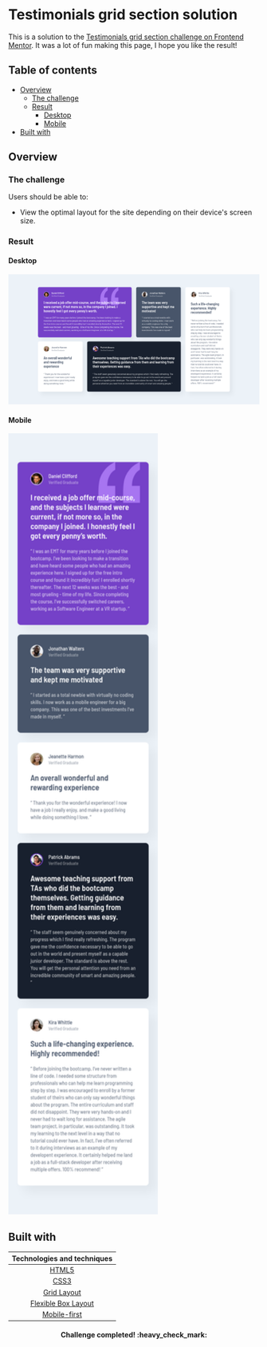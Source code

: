 # Testimonials grid section solution

This is a solution to the [Testimonials grid section challenge on Frontend Mentor](https://www.frontendmentor.io/challenges/testimonials-grid-section-Nnw6J7Un7). It was a lot of fun making this page, I hope you like the result!

## Table of contents

- [Overview](#overview)
  - [The challenge](#the-challenge)
  - [Result](#result)
    - [Desktop](#desktop)
    - [Mobile](#mobile)
- [Built with](#built-with)

## Overview

### The challenge

Users should be able to:

- View the optimal layout for the site depending on their device's screen size.

### Result

#### Desktop

<img src="./design/desktop.png" alt="Desktop design" width="750px">

#### Mobile

<img src="./design/mobile.png" alt="Mobile design" width="300px">

## Built with

|                                        Technologies and techniques                                        |
| :-------------------------------------------------------------------------------------------------------: |
|                                     [HTML5](https://devdocs.io/html/)                                     |
|                                      [CSS3](https://devdocs.io/css/)                                      |
|                           [Grid Layout](https://devdocs.io/css/css_grid_layout)                           |
|                   [Flexible Box Layout](https://devdocs.io/css/css_flexible_box_layout)                   |
| [Mobile-first](https://developer.mozilla.org/en-US/docs/Web/Progressive_web_apps/Responsive/Mobile_first) |

<h4 align="center">
  Challenge completed! :heavy_check_mark:
</h4>
